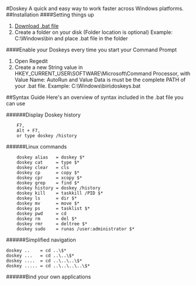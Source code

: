#Doskey
A quick and easy way to work faster across Windows platforms.
##Installation
####Setting things up
1. [Download .bat file](https://www.google.se)
2. Create a folder on your disk (Folder location is optional) Example: C:\Windows\bin and place .bat file in the folder

####Enable your Doskeys every time you start your Command Prompt
1. Open Regedit
2. Create a new String value in HKEY_CURRENT_USER\SOFTWARE\Microsoft\Command Processor, with Value Name: AutoRun and Value Data is must be the complete PATH of your .bat file. Example: C:\Windows\bin\doskeys.bat

##Syntax Guide
Here's an overview of syntax included in the .bat file you can use

######Display Doskey history

```
	F7,
	Alt + F7,
	or type doskey /history
```

######Linux commands

```
	doskey alias   = doskey $*
	doskey cat     = type $*
	doskey clear   = cls
	doskey cp      = copy $*
	doskey cpr     = xcopy $*
	doskey grep    = find $*
	doskey history = doskey /history
	doskey kill    = taskkill /PID $*
	doskey ls      = dir $*
	doskey mv      = move $*
	doskey ps      = tasklist $*
	doskey pwd     = cd
	doskey rm      = del $*
	doskey rmr     = deltree $*
	doskey sudo    = runas /user:administrator $*
```

######Simplified navigation

```
doskey ..    = cd ..\$*
doskey ...   = cd ..\..\$*
doskey ....  = cd ..\..\..\$*
doskey ..... = cd ..\..\..\..\$*
```

######Bind your own applications
